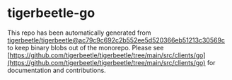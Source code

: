 # tigerbeetle-go
This repo has been automatically generated from [tigerbeetle/tigerbeetle@ac79c9c692c2b552ee5d520366eb51213c30569c](https://github.com/tigerbeetle/tigerbeetle/commit/ac79c9c692c2b552ee5d520366eb51213c30569c) to keep binary blobs out of the monorepo. Please see [https://github.com/tigerbeetle/tigerbeetle/tree/main/src/clients/go](https://github.com/tigerbeetle/tigerbeetle/tree/main/src/clients/go) for documentation and contributions.
